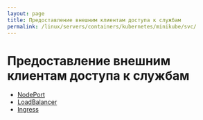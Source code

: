 ```yaml
---
layout: page
title: Предоставление внешним клиентам доступа к службам
permalink: /linux/servers/containers/kubernetes/minikube/svc/
---
```


# Предоставление внешним клиентам доступа к службам

-   [NodePort](/linux/servers/containers/kubernetes/minikube/svc/nodeport/)
-   [LoadBalancer](/linux/servers/containers/kubernetes/minikube/svc/load-balancer/)
-   [Ingress](/linux/servers/containers/kubernetes/minikube/svc/ingress/)
